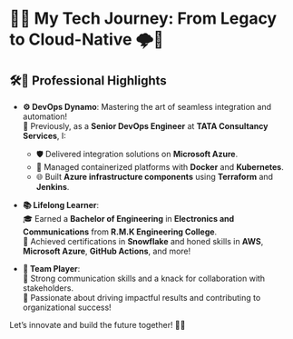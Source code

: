 # 🚀✨ My Tech Journey: From Legacy to Cloud-Native 🌩️🌟

## 🛠️💼 Professional Highlights
- **⚙️ DevOps Dynamo**: Mastering the art of seamless integration and automation!  
  🚀 Previously, as a **Senior DevOps Engineer** at **TATA Consultancy Services**, I:  
  - 🛡️ Delivered integration solutions on **Microsoft Azure**.  
  - 🐳 Managed containerized platforms with **Docker** and **Kubernetes**.  
  - 🌐 Built **Azure infrastructure components** using **Terraform** and **Jenkins**.  

- **📚 Lifelong Learner**:  
  🎓 Earned a **Bachelor of Engineering** in **Electronics and Communications** from **R.M.K Engineering College**.  
  🏅 Achieved certifications in **Snowflake** and honed skills in **AWS**, **Microsoft Azure**, **GitHub Actions**, and more!  

- **🤝 Team Player**:  
  💬 Strong communication skills and a knack for collaboration with stakeholders.  
  🌟 Passionate about driving impactful results and contributing to organizational success!  

Let’s innovate and build the future together! 🚀🌈
